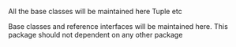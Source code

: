 All the base classes will be maintained here
Tuple etc

Base classes and reference interfaces will be maintained here. This package should not dependent on any other package
